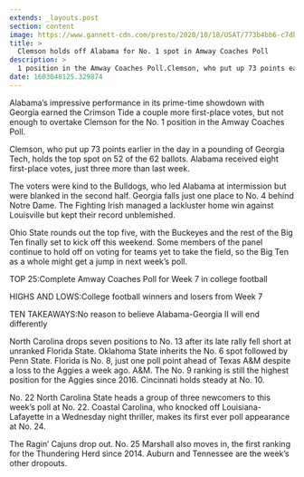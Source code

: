 ```yaml
--- 
extends: _layouts.post 
section: content 
image: https://www.gannett-cdn.com/presto/2020/10/18/USAT/773b4bb6-c7db-4319-9f1e-9fa484f2c086-USATSI_15081084.jpg?crop=4790,2694,x0,y132&width=3200&height=1800&format=pjpg&auto=webp 
title: > 
  Clemson holds off Alabama for No. 1 spot in Amway Coaches Poll 
description: > 
  1 position in the Amway Coaches Poll.Clemson, who put up 73 points earlier in the day in a pounding of Georgia Tech, holds the top spot on 52 of the 62 ballots.Some members of the panel continue to hold off on voting for teams yet to take the field, so the Big Ten as a whole might get a jump in next week’s poll.22 North Carolina State heads a group of three newcomers to this week’s poll at No.Coastal Carolina, who knocked off Louisiana-Lafayette in a Wednesday night thriller, makes its first ever poll appearance at No. 
date: 1603048125.329874 
--- 
```

Alabama’s impressive performance in its prime-time showdown with Georgia earned the Crimson Tide a couple more first-place votes, but not enough to overtake Clemson for the No. 1 position in the Amway Coaches Poll.

Clemson, who put up 73 points earlier in the day in a pounding of Georgia Tech, holds the top spot on 52 of the 62 ballots. Alabama received eight first-place votes, just three more than last week.

The voters were kind to the Bulldogs, who led Alabama at intermission but were blanked in the second half. Georgia falls just one place to No. 4 behind Notre Dame. The Fighting Irish managed a lackluster home win against Louisville but kept their record unblemished.

Ohio State rounds out the top five, with the Buckeyes and the rest of the Big Ten finally set to kick off this weekend. Some members of the panel continue to hold off on voting for teams yet to take the field, so the Big Ten as a whole might get a jump in next week’s poll.

TOP 25:Complete Amway Coaches Poll for Week 7 in college football

HIGHS AND LOWS:College football winners and losers from Week 7

TEN TAKEAWAYS:No reason to believe Alabama-Georgia II will end differently

North Carolina drops seven positions to No. 13 after its late rally fell short at unranked Florida State. Oklahoma State inherits the No. 6 spot followed by Penn State. Florida is No. 8, just one poll point ahead of Texas A&M despite a loss to the Aggies a week ago. A&M. The No. 9 ranking is still the highest position for the Aggies since 2016. Cincinnati holds steady at No. 10.

No. 22 North Carolina State heads a group of three newcomers to this week’s poll at No. 22. Coastal Carolina, who knocked off Louisiana-Lafayette in a Wednesday night thriller, makes its first ever poll appearance at No. 24.

The Ragin’ Cajuns drop out. No. 25 Marshall also moves in, the first ranking for the Thundering Herd since 2014. Auburn and Tennessee are the week’s other dropouts.